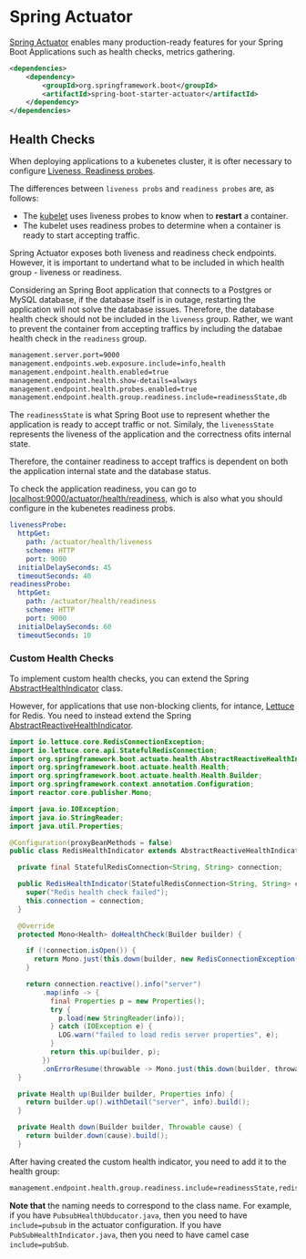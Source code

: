 # Spring Actuator

[Spring Actuator](https://docs.spring.io/spring-boot/docs/current/reference/html/actuator.html) enables many production-ready features for your Spring Boot Applications such as health checks, metrics gathering.

```xml
<dependencies>
    <dependency>
        <groupId>org.springframework.boot</groupId>
        <artifactId>spring-boot-starter-actuator</artifactId>
    </dependency>
</dependencies>
```

## Health Checks

When deploying applications to a kubenetes cluster, it is ofter necessary to configure [Liveness, Readiness probes](https://kubernetes.io/docs/tasks/configure-pod-container/configure-liveness-readiness-startup-probes/).

The differences between `liveness probs` and `readiness probes` are, as follows:

- The [kubelet](https://kubernetes.io/docs/reference/command-line-tools-reference/kubelet/) uses liveness probes to know when to **restart** a container.
- The kubelet uses readiness probes to determine when a container is ready to start accepting traffic.

Spring Actuator exposes both liveness and readiness check endpoints. However, it is important to undertand what to be included in which health group - liveness or readiness.

Considering an Spring Boot application that connects to a Postgres or MySQL database, if the database itself is in outage, restarting the application will not solve the database issues. Therefore, the database health check should not be included in the `liveness` group. Rather, we want to prevent the container from accepting traffics by including the databae health check in the `readiness` group.  

```txt
management.server.port=9000
management.endpoints.web.exposure.include=info,health
management.endpoint.health.enabled=true
management.endpoint.health.show-details=always
management.endpoint.health.probes.enabled=true
management.endpoint.health.group.readiness.include=readinessState,db
```

The `readinessState` is what Spring Boot use to represent whether the application is ready to accept traffic or not. Similaly, the `livenessState` represents the liveness of the application and the correctness ofits internal state.

Therefore, the container readiness to accept traffics is dependent on both the application internal state and the database status.

To check the application readiness, you can go to [localhost:9000/actuator/health/readiness](http://localhost:9000/actuator/health/readiness), which is also what you should configure in the kubenetes readiness probs.

```yaml
livenessProbe:
  httpGet:
    path: /actuator/health/liveness
    scheme: HTTP
    port: 9000
  initialDelaySeconds: 45
  timeoutSeconds: 40
readinessProbe:
  httpGet:
    path: /actuator/health/readiness
    scheme: HTTP 
    port: 9000
  initialDelaySeconds: 60
  timeoutSeconds: 10
```

### Custom Health Checks

To implement custom health checks, you can extend the Spring [AbstractHealthIndicator](https://docs.spring.io/spring-boot/docs/current/api/org/springframework/boot/actuate/health/AbstractHealthIndicator.html) class.

 However, for applications that use non-blocking clients, for intance, [Lettuce](https://lettuce.io/) for Redis. You need to instead extend the Spring [AbstractReactiveHealthIndicator](https://docs.spring.io/spring-boot/docs/current/api/org/springframework/boot/actuate/health/AbstractReactiveHealthIndicator.html). 

```java
import io.lettuce.core.RedisConnectionException;
import io.lettuce.core.api.StatefulRedisConnection;
import org.springframework.boot.actuate.health.AbstractReactiveHealthIndicator;
import org.springframework.boot.actuate.health.Health;
import org.springframework.boot.actuate.health.Health.Builder;
import org.springframework.context.annotation.Configuration;
import reactor.core.publisher.Mono;

import java.io.IOException;
import java.io.StringReader;
import java.util.Properties;

@Configuration(proxyBeanMethods = false)
public class RedisHealthIndicator extends AbstractReactiveHealthIndicator {

  private final StatefulRedisConnection<String, String> connection;

  public RedisHealthIndicator(StatefulRedisConnection<String, String> connection) {
    super("Redis health check failed");
    this.connection = connection;
  }

  @Override
  protected Mono<Health> doHealthCheck(Builder builder) {

    if (!connection.isOpen()) {
      return Mono.just(this.down(builder, new RedisConnectionException("unable to connect")));
    }

    return connection.reactive().info("server")
        .map(info -> {
          final Properties p = new Properties();
          try {
            p.load(new StringReader(info));
          } catch (IOException e) {
            LOG.warn("failed to load redis server properties", e);
          }
          return this.up(builder, p);
        })
        .onErrorResume(throwable -> Mono.just(this.down(builder, throwable)));
  }

  private Health up(Builder builder, Properties info) {
    return builder.up().withDetail("server", info).build();
  }

  private Health down(Builder builder, Throwable cause) {
    return builder.down(cause).build();
  }
```

After having created the custom health indicator, you need to add it to the health group:

```txt
management.endpoint.health.group.readiness.include=readinessState,redis,db
```

**Note that** the naming needs to correspond to the class name. For example, if you have `PubsubHealthUbducator.java`, then you need to have `include=pubsub` in the actuator configuration. If you have `PubSubHealthIndicator.java`, then you need to have camel case `include=pubSub`.
